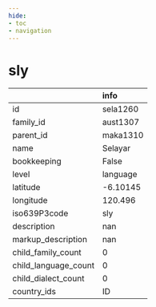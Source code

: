 ```yaml
---
hide:
- toc
- navigation
---
```

# sly
|                      | info     |
|:---------------------|:---------|
| id                   | sela1260 |
| family_id            | aust1307 |
| parent_id            | maka1310 |
| name                 | Selayar  |
| bookkeeping          | False    |
| level                | language |
| latitude             | -6.10145 |
| longitude            | 120.496  |
| iso639P3code         | sly      |
| description          | nan      |
| markup_description   | nan      |
| child_family_count   | 0        |
| child_language_count | 0        |
| child_dialect_count  | 0        |
| country_ids          | ID       |